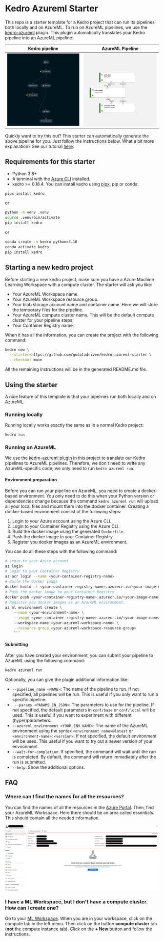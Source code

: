 # Kedro Azureml Starter
This repo is a starter template for a Kedro project that can run its pipelines both locally and on AzureML.
To run on AzureML pipelines, we use the [kedro-azureml](https://kedro-azureml.readthedocs.io/) plugin.
This plugin automatically translates your Kedro pipeline into an AzureML pipeline:

Kedro pipeline             |  AzureML Pipeline
:-------------------------:|:-------------------------:
<img src="images/kedro_viz.jpg" width="450">  | <img src="images/azureml_viz.jpg"  width="450">

Quickly want to try this out? 
This starter can automatically generate the above pipeline for you. 
Just follow the instructions below.
What a bit more explanation? 
See our tutorial [here](tutorial.md).


## Requirements for this starter
- Python 3.8+
- A terminal with the [Azure CLI](https://learn.microsoft.com/en-us/cli/azure/install-azure-cli?view=azure-cli-latest) installed. 
- kedro >= 0.18.4. You can install kedro using [pipx](https://github.com/pypa/pipx), pip or conda:
```bash
pipx install kedro
```
or
```bash
python -m venv .venv
source .venv/bin/activate
pip install kedro
```
or
```bash
conda create -n kedro python=3.10
conda activate kedro
pip install kedro
```

## Starting a new kedro project
Before starting a new kedro project, make sure you have a Azure Machine Learning Workspace with a compute cluster.
The starter will ask you like:
- Your AzureML Workspace name.
- Your AzureML Workspace resource group.
- Your blob storage account name and container name. Here we will store the temporary files for the pipeline.
- Your AzureML compute cluster name. This will be the default compute cluster for your pipeline steps.
- Your Container Registry name.

When it has all the information, you can create the project with the following command:

```bash
kedro new \
  --starter=https://github.com/godatadriven/kedro-azureml-starter \
  --checkout main
```
All the remaining instructions will be in the generated README.md file.

## Using the starter
A nice feature of this template is that your pipelines run both locally and on AzureML.

### Running locally
Running locally works exactly the same as in a normal Kedro project:
```bash
kedro run
```
### Running on AzureML
We use the [kedro-azureml plugin](https://kedro-azureml.readthedocs.io/) in this project to translate our Kedro pipelines to AzureML pipelines.
Therefore, we don't need to write any AzureML-specific code; we only need to run `kedro azureml run`.

#### Environment preparation
Before you can run your pipeline on AzureML, you need to create a docker-based environment. 
You only need to do this when your Python version or dependencies change because the command `kedro azureml run` will upload all your local files and mount them into the docker container.
Creating a docker-based environment consist of the following steps:
1. Login to your Azure account using the Azure CLI.
2. Login to your Container Registry using the Azure CLI.
3. Build the docker image using the generated `Dockerfile`.
4. Push the docker image to your Container Registry.
5. Register you docker images as an AzureML environment.

You can do all these steps with the following command:
```bash
# Login to your Azure account
az login
# Login to your Container Registry
az acr login --name <your-container-registry-name>
# Build the docker image
docker build -t <your-container-registry-name>.azurecr.io/<your-image-name>:<your-image-tag> .
# Push the docker image to your Container Registry
docker push <your-container-registry-name>.azurecr.io/<your-image-name>:<your-image-tag>
# Register you docker images as an AzureML environment.
az ml environment create \
    --name <your-environment-name> \
    --image <your-container-registry-name>.azurecr.io/<your-image-name>:<your-image-tag>
    --workspace-name <your-azureml-workspace-name> \
    --resource-group <your-azureml-workspace-resource-group>
    ```
```

#### Submitting
After you have created your environment, you can submit your pipeline to AzureML using the following command:
```bash
kedro azureml run 
```
Optionally, you can give the plugin additional information like:
- `--pipeline_name <NAME>`: The name of the pipeline to run. If not specified, all pipelines will be run. This is useful if you only want to run a specific pipeline.
- ` --params <PARAMS_IN_JSON>`: The parameters to use for the pipeline. If not specified, the default parameters in `conf/base` or `conf/local` will be used. This is useful if you want to experiment with different (hyper)parameters.
- `--azureml_environment <YOUR_ENV_NAME>`: The name of the AzureML environment using the syntax `<environment_name>@latest` or `<environment-name>:<version>`. If not specified, the default environment will be used. This useful if you want to try out a newer version of your environment.
- `--wait-for-completion`: If specified, the command will wait until the run is completed. By default, the command will return immediately after the run is submitted.
- `--help`: Show the additional options.


## FAQ

### Where can I find the names for all the resources?
You can find the names of all the resources in the [Azure Portal](https://portal.azure.com/).
Then, find your AzureML Workspace.
Here there should be an area called essentials.
This should contain all the needed information.

![AzureML Workspace](images/ml-workspace-resources.jpg)

### I have a ML Workspace, but I don't have a compute cluster. How can I create one?
Go to your [ML Workspace](https://ml.azure.com/).
When you are in your workspace, click on the compute tab in the left menu.
Then click on the button **compute cluster** tab (**not** the compute instance tab).
Click on the **+ New** button and follow the instructions.
